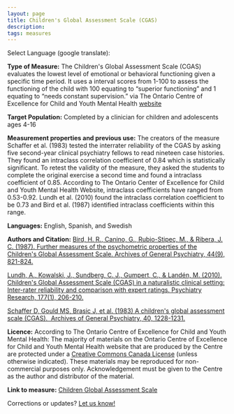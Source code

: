 ```yaml
---
layout: page
title: Children's Global Assessment Scale (CGAS)
description:
tags: measures
---
```


Select Language (google translate):  

<div id="google_translate_element"></div><script type="text/javascript">
function googleTranslateElementInit() {
  new google.translate.TranslateElement({pageLanguage: 'en', layout: google.translate.TranslateElement.InlineLayout.SIMPLE, gaTrack: true, gaId: 'UA-64320648-1'}, 'google_translate_element');
}
</script><script type="text/javascript" src="//translate.google.com/translate_a/element.js?cb=googleTranslateElementInit"></script>  

**Type of Measure:** The Children's Global Assessment Scale (CGAS) evaluates the lowest level of emotional or behavioral functioning given a specific time period. It uses a interval scores from 1-100 to assess the functioning of the child with 100 equating to “superior functioning” and 1 equating to “needs constant supervision.” via The Ontario Centre of Excellence for Child and Youth Mental Health [website](http://www.excellenceforchildandyouth.ca/resource-hub/measure-profile?id=77) 

**Target Population:** Completed by a clinician for children and adolescents ages 4-16

**Measurement properties and previous use:** The creators of the measure Schaffer et al. (1983) tested the interrater reliability of the CGAS by asking five second-year clinical psychiatry fellows to read nineteen case histories. They found an intraclass correlation coefficient of 0.84 which is statistically significant. To retest the validity of the measure, they asked the students to complete the original exercise a second time and found a intraclass coefficient of 0.85. According to The Ontario Center of Excellence for Child and Youth Mental Health Website, intraclass coefficients have ranged from 0.53-0.92. Lundh et al. (2010) found the intraclass correlation coefficient to be 0.73 and Bird et al. (1987) identified intraclass coefficients within this range.

**Languages:** English, Spanish, and Swedish

**Authors and Citation:** [Bird, H. R., Canino, G., Rubio-Stipec, M., & Ribera, J. C. (1987). Further measures of the psychometric properties of the Children's Global Assessment Scale. Archives of General Psychiatry, 44(9), 821-824.](https://jamanetwork.com/journals/jamapsychiatry/fullarticle/494123)

[Lundh, A., Kowalski, J., Sundberg, C. J., Gumpert, C., & Landén, M. (2010). Children's Global Assessment Scale (CGAS) in a naturalistic clinical setting: Inter-rater reliability and comparison with expert ratings. Psychiatry Research, 177(1), 206-210.](http://www.psy-journal.com/article/S0165-1781(10)00052-1/pdf)

[Schaffer D, Gould MS, Brasic J, et al. (1983) A children's global assessment scale (CGAS).  Archives of General Psychiatry, 40, 1228-1231.](https://jamanetwork.com/journals/jamapsychiatry/fullarticle/493197) 

**Licence:** According to The Ontario Centre of Excellence for Child and Youth Mental Health: The majority of materials on the Ontario Centre of Excellence for Child and Youth Mental Health website that are produced by the Centre are protected under a [Creative Commons Canada License](https://creativecommons.org/licenses/by-nc-nd/2.5/ca/) (unless otherwise indicated). These materials may be reproduced for non-commercial purposes only. Acknowledgement must be given to the Centre as the author and distributor of the material.

**Link to measure:** [Children Global Assessment Scale](http://www.excellenceforchildandyouth.ca/sites/default/files/meas_attach/Childrens_Global_Assessment_Scale_(CGAS).pdf)


Corrections or updates? [Let us know!](http://disabilitymeasures.org/contact)
